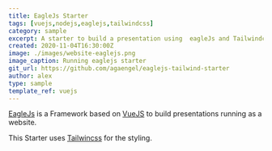 ```yaml
---
title: EagleJs Starter
tags: [vuejs,nodejs,eaglejs,tailwindcss]
category: sample
excerpt: A starter to build a presentation using  eagleJs and Tailwindcss
created: 2020-11-04T16:30:00Z
image: ./images/website-eaglejs.png
image_caption: Running eaglejs starter
git_url: https://github.com/agaengel/eaglejs-tailwind-starter
author: alex
type: sample
template_ref: vuejs
---
```

[EagleJs](/sample_tags/eagle-js) is a Framework based on [VueJS](/sample_tags/vue-js) to build presentations running as a website.

This Starter uses [Tailwincss](/sample_tags/tailwindcss) for the styling.


